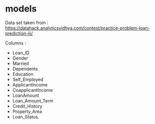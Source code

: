 # models
Data set taken from : https://datahack.analyticsvidhya.com/contest/practice-problem-loan-prediction-iii/

Columns :
- Loan_ID
- Gender
- Married
- Dependents
- Education
- Self_Employed
- ApplicantIncome
- CoapplicantIncome
- LoanAmount
- Loan_Amount_Term
- Credit_History
- Property_Area
- Loan_Status.
